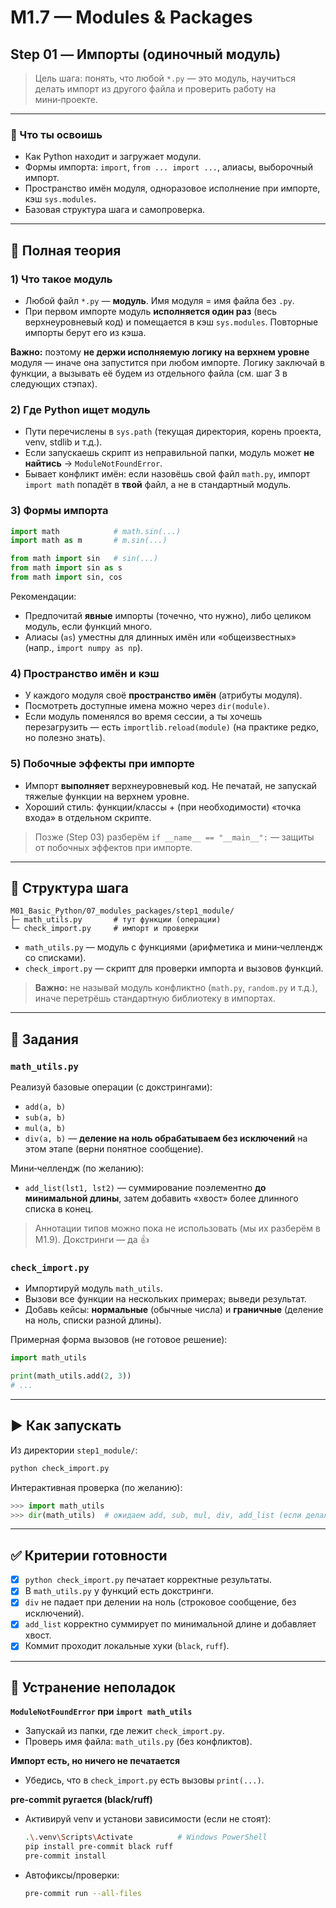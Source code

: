 # M1.7 — Modules & Packages
## Step 01 — Импорты (одиночный модуль)

> Цель шага: понять, что любой `*.py` — это модуль, научиться делать импорт из другого файла и проверить работу на мини‑проекте.

---

### 🎯 Что ты освоишь
- Как Python находит и загружает модули.
- Формы импорта: `import`, `from ... import ...`, алиасы, выборочный импорт.
- Пространство имён модуля, одноразовое исполнение при импорте, кэш `sys.modules`.
- Базовая структура шага и самопроверка.

---

## 📘 Полная теория

### 1) Что такое модуль
- Любой файл `*.py` — **модуль**. Имя модуля = имя файла без `.py`.
- При первом импорте модуль **исполняется один раз** (весь верхнеуровневый код) и помещается в кэш `sys.modules`. Повторные импорты берут его из кэша.

**Важно:** поэтому **не держи исполняемую логику на верхнем уровне** модуля — иначе она запустится при любом импорте. Логику заключай в функции, а вызывать её будем из отдельного файла (см. шаг 3 в следующих стэпах).

### 2) Где Python ищет модуль
- Пути перечислены в `sys.path` (текущая директория, корень проекта, venv, stdlib и т.д.).
- Если запускаешь скрипт из неправильной папки, модуль может **не найтись** → `ModuleNotFoundError`.
- Бывает конфликт имён: если назовёшь свой файл `math.py`, импорт `import math` попадёт в **твой** файл, а не в стандартный модуль.

### 3) Формы импорта
```python
import math            # math.sin(...)
import math as m       # m.sin(...)

from math import sin   # sin(...)
from math import sin as s
from math import sin, cos
```
Рекомендации:
- Предпочитай **явные** импорты (точечно, что нужно), либо целиком модуль, если функций много.
- Алиасы (`as`) уместны для длинных имён или «общеизвестных» (напр., `import numpy as np`).

### 4) Пространство имён и кэш
- У каждого модуля своё **пространство имён** (атрибуты модуля).
- Посмотреть доступные имена можно через `dir(module)`.
- Если модуль поменялся во время сессии, а ты хочешь перезагрузить — есть `importlib.reload(module)` (на практике редко, но полезно знать).

### 5) Побочные эффекты при импорте
- Импорт **выполняет** верхнеуровневый код. Не печатай, не запускай тяжелые функции на верхнем уровне.
- Хороший стиль: функции/классы + (при необходимости) «точка входа» в отдельном скрипте.

> Позже (Step 03) разберём `if __name__ == "__main__":` — защиты от побочных эффектов при импорте.

---

## 📁 Структура шага

```
M01_Basic_Python/07_modules_packages/step1_module/
├─ math_utils.py       # тут функции (операции)
└─ check_import.py     # импорт и проверки
```

- `math_utils.py` — модуль с функциями (арифметика и мини‑челлендж со списками).
- `check_import.py` — скрипт для проверки импорта и вызовов функций.

> **Важно:** не называй модуль конфликтно (`math.py`, `random.py` и т.д.), иначе перетрёшь стандартную библиотеку в импортах.

---

## 🧩 Задания

### `math_utils.py`
Реализуй базовые операции (с докстрингами):
- `add(a, b)`
- `sub(a, b)`
- `mul(a, b)`
- `div(a, b)` — **деление на ноль обрабатываем без исключений** на этом этапе (верни понятное сообщение).

Мини‑челлендж (по желанию):
- `add_list(lst1, lst2)` — суммирование поэлементно **до минимальной длины**, затем добавить «хвост» более длинного списка в конец.

> Аннотации типов можно пока не использовать (мы их разберём в M1.9). Докстринги — да 👍

### `check_import.py`
- Импортируй модуль `math_utils`.
- Вызови все функции на нескольких примерах; выведи результат.
- Добавь кейсы: **нормальные** (обычные числа) и **граничные** (деление на ноль, списки разной длины).

Примерная форма вызовов (не готовое решение):
```python
import math_utils

print(math_utils.add(2, 3))
# ...
```

---

## ▶️ Как запускать

Из директории `step1_module/`:
```bash
python check_import.py
```

Интерактивная проверка (по желанию):
```python
>>> import math_utils
>>> dir(math_utils)  # ожидаем add, sub, mul, div, add_list (если делал)
```

---

## ✅ Критерии готовности

- [X] `python check_import.py` печатает корректные результаты.
- [X] В `math_utils.py` у функций есть докстринги.
- [X] `div` не падает при делении на ноль (строковое сообщение, без исключений).
- [X] `add_list` корректно суммирует по минимальной длине и добавляет хвост.
- [X] Коммит проходит локальные хуки (`black`, `ruff`).

---

## 🛟 Устранение неполадок

**`ModuleNotFoundError` при `import math_utils`**
- Запускай из папки, где лежит `check_import.py`.
- Проверь имя файла: `math_utils.py` (без конфликтов).

**Импорт есть, но ничего не печатается**
- Убедись, что в `check_import.py` есть вызовы `print(...)`.

**pre-commit ругается (black/ruff)**
- Активируй venv и установи зависимости (если не стоят):
  ```bash
  .\.venv\Scripts\Activate          # Windows PowerShell
  pip install pre-commit black ruff
  pre-commit install
  ```
- Автофиксы/проверки:
  ```bash
  pre-commit run --all-files
  ```
